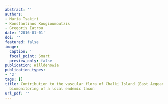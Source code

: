 ```yaml
---
abstract: ''
authors:
- Maria Tsakiri
- Konstantinos Kougioumoutzis
- Gregoris Iatrou
date: '2016-01-01'
doi: ''
featured: false
image:
  caption: ''
  focal_point: Smart
  preview_only: false
publication: Willdenowia
publication_types:
- '2'
tags: []
title: Contribution to the vascular flora of Chalki Island (East Aegean, Greece) and
  biomonitoring of a local endemic taxon
url_pdf: ''
---
```

